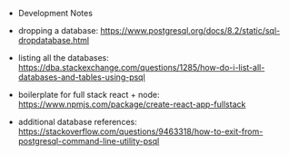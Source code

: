 * Development Notes

- dropping a database:
  https://www.postgresql.org/docs/8.2/static/sql-dropdatabase.html

- listing all the databases:
  https://dba.stackexchange.com/questions/1285/how-do-i-list-all-databases-and-tables-using-psql

- boilerplate for full stack react + node:
  https://www.npmjs.com/package/create-react-app-fullstack

- additional database references:
  https://stackoverflow.com/questions/9463318/how-to-exit-from-postgresql-command-line-utility-psql
